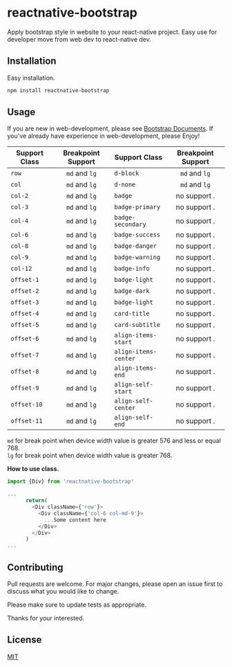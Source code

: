 # reactnative-bootstrap

Apply bootstrap style in website to your react-native project. Easy use for developer move from web dev to react-native dev.

## Installation

Easy installation.

```bash
npm install reactnative-bootstrap
```

## Usage
If you are new in web-development, please see [Bootstrap Documents](https://getbootstrap.com/docs/4.0/layout/overview/). If you've already have experience in web-development, please Enjoy!

| Support Class                    |               Breakpoint Support                | Support Class                    |               Breakpoint Support                |
| -------------------------------- | :---------------------------------------------: | -------------------------------- | :---------------------------------------------: |
| ``row``                          | ``md`` and ``lg``                               |``d-block``                       | ``md`` and ``lg``                               |
| ``col``                          | ``md`` and ``lg``                               |``d-none``                        | ``md`` and ``lg``                               |
| ``col-2``                        | ``md`` and ``lg``                               |``badge``                         | no support .                                    |
| ``col-3``                        | ``md`` and ``lg``                               |``badge-primary``                 | no support .                                    |
| ``col-4``                        | ``md`` and ``lg``                               |``badge-secondary``               | no support .                                    |
| ``col-6``                        | ``md`` and ``lg``                               |``badge-success``                 | no support .                                    |
| ``col-8``                        | ``md`` and ``lg``                               |``badge-danger``                  | no support .                                    |
| ``col-9``                        | ``md`` and ``lg``                               |``badge-warning``                 | no support .                                    |
| ``col-12``                       | ``md`` and ``lg``                               |``badge-info``                    | no support .                                    |
| ``offset-1``                     | ``md`` and ``lg``                               |``badge-light``                   | no support .                                    |
| ``offset-2``                     | ``md`` and ``lg``                               |``badge-dark``                    | no support .                                    |
| ``offset-3``                     | ``md`` and ``lg``                               |``badge-light``                   | no support .                                    |
| ``offset-4``                     | ``md`` and ``lg``                               |``card-title``                    | no support .                                    |
| ``offset-5``                     | ``md`` and ``lg``                               |``card-subtitle``                 | no support .                                    |
| ``offset-6``                     | ``md`` and ``lg``                               |``align-items-start``             | no support .                                    |
| ``offset-7``                     | ``md`` and ``lg``                               |``align-items-center``            | no support .                                    | 
| ``offset-8``                     | ``md`` and ``lg``                               |``align-items-end``               | no support .                                    | 
| ``offset-9``                     | ``md`` and ``lg``                               |``align-self-start``              | no support .                                    |
| ``offset-10``                    | ``md`` and ``lg``                               |``align-self-center``             | no support .                                    | 
| ``offset-11``                    | ``md`` and ``lg``                               |``align-self-end``                | no support .                                    | 

``md`` for break point when device width value is greater 576 and less or equal 768.
<br/>
``lg`` for break point when device width value is greater 768.

<b>How to use class.</b>

```javascript
import {Div} from 'reactnative-bootstrap'

...
      return(
        <Div className={'row'}>
          <Div className={'col-6 col-md-9'}>
            ...Some content here
          </Div>
        </Div>
      )
...
```

## Contributing
Pull requests are welcome. For major changes, please open an issue first to discuss what you would like to change.

Please make sure to update tests as appropriate.

Thanks for your interested.

## License
[MIT](https://choosealicense.com/licenses/mit/)
